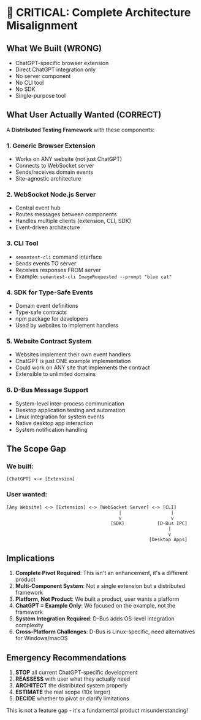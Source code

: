 # 🚨 CRITICAL: Complete Architecture Misalignment

## What We Built (WRONG)
- ChatGPT-specific browser extension
- Direct ChatGPT integration only
- No server component
- No CLI tool
- No SDK
- Single-purpose tool

## What User Actually Wanted (CORRECT)
A **Distributed Testing Framework** with these components:

### 1. Generic Browser Extension
- Works on ANY website (not just ChatGPT)
- Connects to WebSocket server
- Sends/receives domain events
- Site-agnostic architecture

### 2. WebSocket Node.js Server
- Central event hub
- Routes messages between components
- Handles multiple clients (extension, CLI, SDK)
- Event-driven architecture

### 3. CLI Tool
- `semantest-cli` command interface
- Sends events TO server
- Receives responses FROM server
- Example: `semantest-cli ImageRequested --prompt "blue cat"`

### 4. SDK for Type-Safe Events
- Domain event definitions
- Type-safe contracts
- npm package for developers
- Used by websites to implement handlers

### 5. Website Contract System
- Websites implement their own event handlers
- ChatGPT is just ONE example implementation
- Could work on ANY site that implements the contract
- Extensible to unlimited domains

### 6. D-Bus Message Support
- System-level inter-process communication
- Desktop application testing and automation
- Linux integration for system events
- Native desktop app interaction
- System notification handling

## The Scope Gap

### We built:
```
[ChatGPT] <-> [Extension]
```

### User wanted:
```
[Any Website] <-> [Extension] <-> [WebSocket Server] <-> [CLI]
                                         |                  |
                                         v                  v
                                      [SDK]            [D-Bus IPC]
                                                           |
                                                           v
                                                    [Desktop Apps]
```

## Implications

1. **Complete Pivot Required**: This isn't an enhancement, it's a different product
2. **Multi-Component System**: Not a single extension but a distributed framework
3. **Platform, Not Product**: We built a product, user wants a platform
4. **ChatGPT = Example Only**: We focused on the example, not the framework
5. **System Integration Required**: D-Bus adds OS-level integration complexity
6. **Cross-Platform Challenges**: D-Bus is Linux-specific, need alternatives for Windows/macOS

## Emergency Recommendations

1. **STOP** all current ChatGPT-specific development
2. **REASSESS** with user what they actually need
3. **ARCHITECT** the distributed system properly
4. **ESTIMATE** the real scope (10x larger)
5. **DECIDE** whether to pivot or clarify limitations

This is not a feature gap - it's a fundamental product misunderstanding!